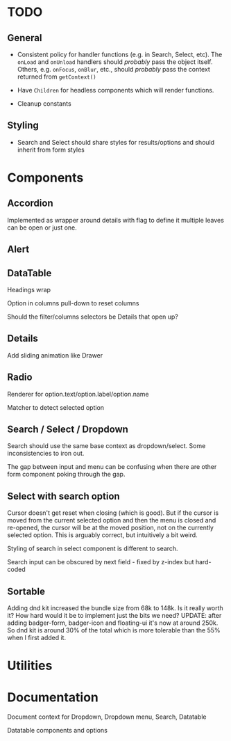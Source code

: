 # TODO

## General

* Consistent policy for handler functions (e.g. in Search, Select, etc).
The `onLoad` and `onUnload` handlers should *probably* pass the object
itself.  Others, e.g. `onFocus`, `onBlur`, etc., should *probably* pass
the context returned from `getContext()`

* Have `Children` for headless components which will render functions.

* Cleanup constants

## Styling

* Search and Select should share styles for results/options and should inherit
from form styles

# Components

## Accordion

Implemented as wrapper around details with flag to define it multiple
leaves can be open or just one.

## Alert

## DataTable

Headings wrap

Option in columns pull-down to reset columns

Should the filter/columns selectors be Details that open up?

## Details

Add sliding animation like Drawer

## Radio

Renderer for option.text/option.label/option.name

Matcher to detect selected option

## Search / Select / Dropdown

Search should use the same base context as dropdown/select.
Some inconsistencies to iron out.

The gap between input and menu can be confusing when there are other form
component poking through the gap.

## Select with search option

Cursor doesn't get reset when closing (which is good). But if the cursor is
moved from the current selected option and then the menu is closed and
re-opened, the cursor will be at the moved position, not on the currently
selected option.  This is arguably correct, but intuitively a bit weird.

Styling of search in select component is different to search.

Search input can be obscured by next field - fixed by z-index but hard-coded

## Sortable

Adding dnd kit increased the bundle size from 68k to 148k.  Is it really
worth it?  How hard would it be to implement just the bits we need?
UPDATE: after adding badger-form, badger-icon and floating-ui it's now at
around 250k.  So dnd kit is around 30% of the total which is more tolerable
than the 55% when I first added it.

# Utilities

# Documentation

Document context for Dropdown, Dropdown menu, Search, Datatable

Datatable components and options
